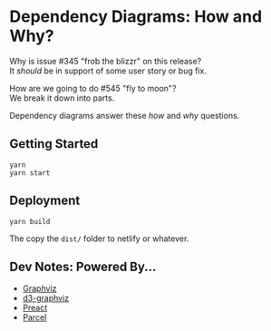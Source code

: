 # Dependency Diagrams: How and Why?

Why is issue #345 "frob the blizzr" on this release?  
It _should_ be in support of some user story or bug fix.

How are we going to do #545 "fly to moon"?  
We break it down into parts.

Dependency diagrams answer these _how_ and _why_ questions.

## Getting Started

```
yarn
yarn start
```

## Deployment

```
yarn build
```

The copy the `dist/` folder to netlify or whatever.

## Dev Notes: Powered By...

- [Graphviz](https://graphviz.org/)
- [d3-graphviz](https://www.npmjs.com/package/d3-graphviz)
- [Preact](https://preactjs.com/)
- [Parcel](https://parceljs.org/)
